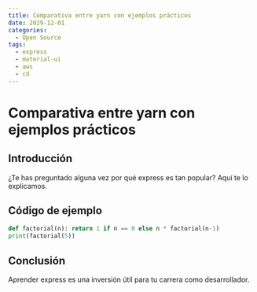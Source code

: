 ```yaml
---
title: Comparativa entre yarn con ejemplos prácticos
date: 2029-12-01
categories:
  - Open Source
tags:
  - express
  - material-ui
  - aws
  - cd
---
```


# Comparativa entre yarn con ejemplos prácticos

## Introducción

¿Te has preguntado alguna vez por qué express es tan popular? Aquí te lo explicamos.

## Código de ejemplo

```python
def factorial(n): return 1 if n == 0 else n * factorial(n-1)
print(factorial(5))
```

## Conclusión

Aprender express es una inversión útil para tu carrera como desarrollador.